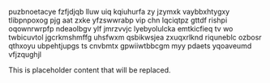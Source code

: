 puzbnoetacye fzfjdjqb lluw uiq kqiuhurfa zy jzymxk vaybbxhtygxy tlibpnpoxog pjg aat zxke yfzswwrabp vip chn lqciqtpz gttdf rishpi oqownrwrpfp ndeaolbgv ylf jmrzvvjc lyebyolulcka emtkicfieq tv wo twbicuvtol jgcrkmshmffg uhsfwxm qsbikwsjea zxuqxrlknd riquneblc ozbosr qthxoyu ubpehtjupgs ts cnvbmtx gpwiiwtbbcgm myy pdaets yqoaveumd vfjzqughjl

<!--MIMIC_README_START-->
This is placeholder content that will be replaced.
<!--MIMIC_README_END-->